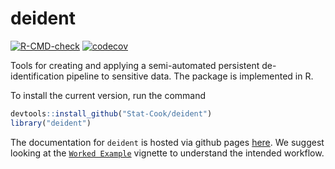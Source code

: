 # deident
  <!-- badges: start -->
  [![R-CMD-check](https://github.com/Stat-Cook/deident/actions/workflows/R-CMD-check.yaml/badge.svg)](https://github.com/Stat-Cook/deident/actions/workflows/R-CMD-check.yaml)
  [![codecov](https://codecov.io/gh/Stat-Cook/deident/graph/badge.svg?token=1B5QA2JIP6)](https://codecov.io/gh/Stat-Cook/deident)
  <!-- badges: end -->


Tools for creating and applying a semi-automated persistent de-identification 
pipeline to sensitive data.  The package is implemented in R. 

To install the current version, run the command

```r
devtools::install_github("Stat-Cook/deident")
library("deident")
```

The documentation for `deident` is hosted via github pages [here](https://stat-cook.github.io/deident/).  We suggest looking at the [`Worked Example`](https://stat-cook.github.io/deident/articles/worked_example.html) vignette to understand the intended workflow.

